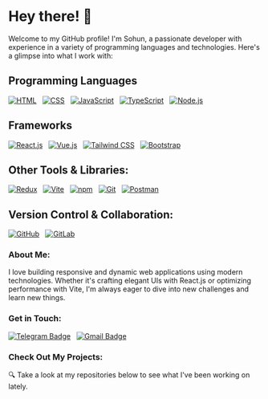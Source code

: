# Hey there! 👋

Welcome to my GitHub profile! I'm Sohun, a passionate developer with experience in a variety of programming languages and technologies. Here's a glimpse into what I work with:

## Programming Languages

[![HTML](https://img.shields.io/badge/HTML5-E34F26?style=for-the-badge&logo=html5&logoColor=white)](https://github.com/sohunz)
&nbsp;
[![CSS](https://img.shields.io/badge/CSS3-1572B6?style=for-the-badge&logo=css3&logoColor=white)](https://github.com/sohunz)
&nbsp;
[![JavaScript](https://img.shields.io/badge/JavaScript-F7DF1E?style=for-the-badge&logo=javascript&logoColor=black)](https://github.com/sohunz)
&nbsp;
[![TypeScript](https://img.shields.io/badge/TypeScript-007ACC?style=for-the-badge&logo=typescript&logoColor=white)](https://github.com/sohunz)
&nbsp;
[![Node.js](https://img.shields.io/badge/Node.js-43853D?style=for-the-badge&logo=node.js&logoColor=white)](https://github.com/sohunz)

## Frameworks
[![React.js](https://img.shields.io/badge/React-61DAFB?style=for-the-badge&logo=react&logoColor=black)](https://github.com/sohunz)
&nbsp;
[![Vue.js](https://img.shields.io/badge/Vue.js-4FC08D?style=for-the-badge&logo=vue.js&logoColor=white)](https://github.com/sohunz)
&nbsp;
[![Tailwind CSS](https://img.shields.io/badge/Tailwind_CSS-38B2AC?style=for-the-badge&logo=tailwind-css&logoColor=white)](https://github.com/sohunz)
&nbsp;
[![Bootstrap](https://img.shields.io/badge/Bootstrap-563D7C?style=for-the-badge&logo=bootstrap&logoColor=white)](https://github.com/sohunz)

## Other Tools & Libraries:
[![Redux](https://img.shields.io/badge/Redux-764ABC?style=for-the-badge&logo=redux&logoColor=white)](https://github.com/sohunz)
&nbsp;
[![Vite](https://img.shields.io/badge/Vite-646CFF?style=for-the-badge&logo=vite&logoColor=white)](https://github.com/sohunz)
&nbsp;
[![npm](https://img.shields.io/badge/npm-CB3837?style=for-the-badge&logo=npm&logoColor=white)](https://github.com/sohunz)
&nbsp;
[![Git](https://img.shields.io/badge/Git-F05032?style=for-the-badge&logo=git&logoColor=white)](https://github.com/sohunz)
&nbsp;
[![Postman](https://img.shields.io/badge/Postman-FF6C37?style=for-the-badge&logo=postman&logoColor=white)](https://github.com/sohunz)

## Version Control & Collaboration:
[![GitHub](https://img.shields.io/badge/GitHub-181717?style=for-the-badge&logo=github&logoColor=white)](https://github.com/sohunz)
&nbsp;
[![GitLab](https://img.shields.io/badge/GitLab-FCA121?style=for-the-badge&logo=gitlab&logoColor=white)](https://github.com/sohunz)

### About Me:
I love building responsive and dynamic web applications using modern technologies. Whether it's crafting elegant UIs with React.js or optimizing performance with Vite, I'm always eager to dive into new challenges and learn new things.

### Get in Touch:
[![Telegram Badge](https://img.shields.io/badge/Telegram-2CA5E0?style=for-the-badge&logo=telegram&logoColor=white)](https://t.me/sohunz)
&nbsp;
[![Gmail Badge](https://img.shields.io/badge/Gmail-D14836?style=for-the-badge&logo=gmail&logoColor=white)](mailto:sohunsall@gmail.com)

### Check Out My Projects:
🔍 Take a look at my repositories below to see what I've been working on lately.

